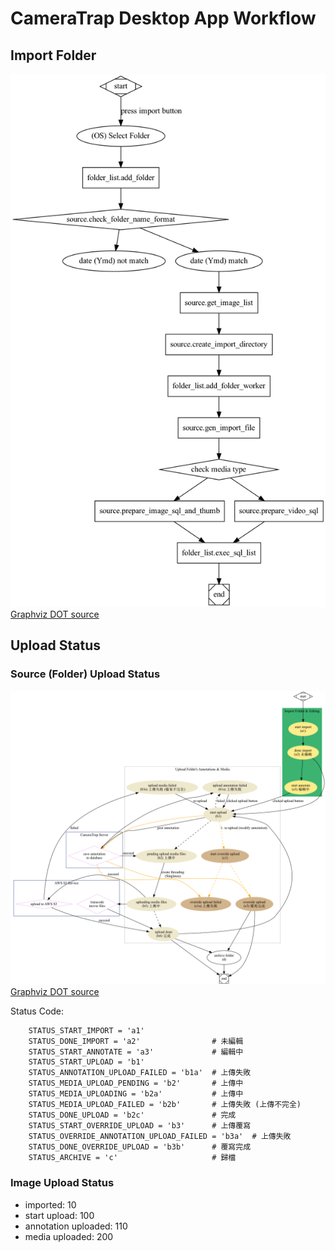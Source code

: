 # CameraTrap Desktop App Workflow


## Import Folder

![import-folder-flow](./import-folder-flow_221108.png)
[Graphviz DOT source](./import-folder-flow.dot)

## Upload Status

### Source (Folder) Upload Status

![upload-status](./upload-status-flow_220719.png)
[Graphviz DOT source](./upload-status-flow.dot)

Status Code:

```
    STATUS_START_IMPORT = 'a1'
    STATUS_DONE_IMPORT = 'a2'                # 未編輯
    STATUS_START_ANNOTATE = 'a3'             # 編輯中
    STATUS_START_UPLOAD = 'b1'
    STATUS_ANNOTATION_UPLOAD_FAILED = 'b1a'  # 上傳失敗
    STATUS_MEDIA_UPLOAD_PENDING = 'b2'       # 上傳中
    STATUS_MEDIA_UPLOADING = 'b2a'           # 上傳中
    STATUS_MEDIA_UPLOAD_FAILED = 'b2b'       # 上傳失敗 (上傳不完全)
    STATUS_DONE_UPLOAD = 'b2c'               # 完成
    STATUS_START_OVERRIDE_UPLOAD = 'b3'      # 上傳覆寫
    STATUS_OVERRIDE_ANNOTATION_UPLOAD_FAILED = 'b3a'  # 上傳失敗
    STATUS_DONE_OVERRIDE_UPLOAD = 'b3b'      # 覆寫完成
    STATUS_ARCHIVE = 'c'                     # 歸檔
```

### Image Upload Status

- imported: 10
- start upload: 100
- annotation uploaded: 110
- media uploaded: 200
